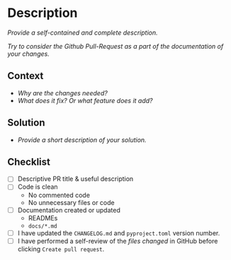 # Description

_Provide a self-contained and complete description._

_Try to consider the Github Pull-Request as a part of the documentation of your changes._

## Context

- _Why are the changes needed?_
- _What does it fix? Or what feature does it add?_

## Solution

- _Provide a short description of your solution._

## Checklist

- [ ] Descriptive PR title & useful description
- [ ] Code is clean
  - No commented code
  - No unnecessary files or code
- [ ] Documentation created or updated
  - READMEs
  - `docs/*.md`
- [ ] I have updated the `CHANGELOG.md` and `pyproject.toml` version number.
- [ ] I have performed a self-review of the _files changed_ in GitHub before clicking `Create pull request`.
